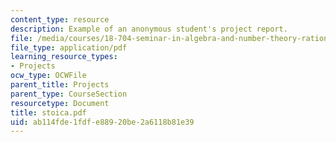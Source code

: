 ```yaml
---
content_type: resource
description: Example of an anonymous student's project report.
file: /media/courses/18-704-seminar-in-algebra-and-number-theory-rational-points-on-elliptic-curves-fall-2004/ab114fde1fdfe88920be2a6118b81e39_stoica.pdf
file_type: application/pdf
learning_resource_types:
- Projects
ocw_type: OCWFile
parent_title: Projects
parent_type: CourseSection
resourcetype: Document
title: stoica.pdf
uid: ab114fde-1fdf-e889-20be-2a6118b81e39
---
```

